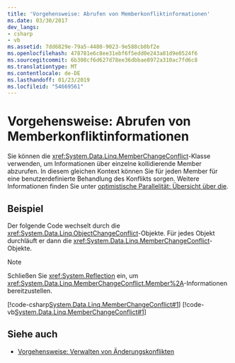 ```yaml
---
title: 'Vorgehensweise: Abrufen von Memberkonfliktinformationen'
ms.date: 03/30/2017
dev_langs:
- csharp
- vb
ms.assetid: 7dd6829e-79a5-4480-9023-9e588cb0bf2e
ms.openlocfilehash: 478781e6c8ee31ebf6f5edd0e243a81d9e0524f6
ms.sourcegitcommit: 6b308cf6d627d78ee36dbbae8972a310ac7fd6c8
ms.translationtype: MT
ms.contentlocale: de-DE
ms.lasthandoff: 01/23/2019
ms.locfileid: "54669561"
---
```

# <a name="how-to-retrieve-member-conflict-information"></a>Vorgehensweise: Abrufen von Memberkonfliktinformationen
Sie können die <xref:System.Data.Linq.MemberChangeConflict>-Klasse verwenden, um Informationen über einzelne kollidierende Member abzurufen. In diesem gleichen Kontext können Sie für jeden Member für eine benutzerdefinierte Behandlung des Konflikts sorgen. Weitere Informationen finden Sie unter [optimistische Parallelität: Übersicht über die](../../../../../../docs/framework/data/adonet/sql/linq/optimistic-concurrency-overview.md).  
  
## <a name="example"></a>Beispiel  
 Der folgende Code wechselt durch die <xref:System.Data.Linq.ObjectChangeConflict>-Objekte. Für jedes Objekt durchläuft er dann die <xref:System.Data.Linq.MemberChangeConflict>-Objekte.  
  
> [!NOTE]
>  Schließen Sie <xref:System.Reflection> ein, um <xref:System.Data.Linq.MemberChangeConflict.Member%2A>-Informationen bereitzustellen.  
  
 [!code-csharp[System.Data.Linq.MemberChangeConflict#1](../../../../../../samples/snippets/csharp/VS_Snippets_Data/system.data.linq.memberchangeconflict/cs/program.cs#1)]
 [!code-vb[System.Data.Linq.MemberChangeConflict#1](../../../../../../samples/snippets/visualbasic/VS_Snippets_Data/system.data.linq.memberchangeconflict/vb/module1.vb#1)]  
  
## <a name="see-also"></a>Siehe auch
- [Vorgehensweise: Verwalten von Änderungskonflikten](../../../../../../docs/framework/data/adonet/sql/linq/how-to-manage-change-conflicts.md)
